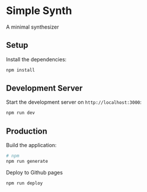 # Simple Synth

A minimal synthesizer

## Setup

Install the dependencies:

```bash
npm install
```

## Development Server

Start the development server on `http://localhost:3000`:

```bash
npm run dev
```

## Production

Build the application:

```bash
# npm
npm run generate
```

Deploy to Github pages

```bash
npm run deploy
```
